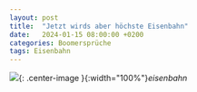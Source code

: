 ```yaml
---
layout: post
title:  "Jetzt wirds aber höchste Eisenbahn"
date:   2024-01-15 08:00:00 +0200
categories: Boomersprüche
tags: Eisenbahn
---
```


![]({{'/assets/images/hoechste-eisenbahn.png'}}){: .center-image }{:width="100%"}*eisenbahn*
